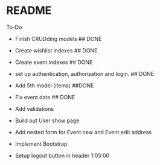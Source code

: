 # README

To-Do

- Finish CRUDding models ## DONE
- Create wishlist indexes ## DONE
- Create event indexes ## DONE
- set up authentication, authorization and login. ## DONE
- Add 5th model (items) ##DONE
- Fix event.date ## DONE

- Add validations
- Build out User show page
- Add nested form for Event.new and Event.edit address
- Implement Bootstrap
- Setup logout button in header 1:05:00
